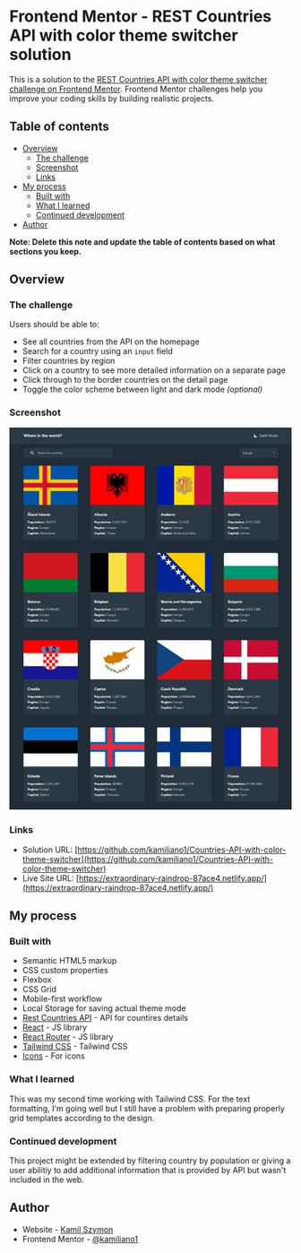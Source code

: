 # Frontend Mentor - REST Countries API with color theme switcher solution

This is a solution to the [REST Countries API with color theme switcher challenge on Frontend Mentor](https://www.frontendmentor.io/challenges/rest-countries-api-with-color-theme-switcher-5cacc469fec04111f7b848ca). Frontend Mentor challenges help you improve your coding skills by building realistic projects. 

## Table of contents

- [Overview](#overview)
  - [The challenge](#the-challenge)
  - [Screenshot](#screenshot)
  - [Links](#links)
- [My process](#my-process)
  - [Built with](#built-with)
  - [What I learned](#what-i-learned)
  - [Continued development](#continued-development)
- [Author](#author)

**Note: Delete this note and update the table of contents based on what sections you keep.**

## Overview

### The challenge

Users should be able to:

- See all countries from the API on the homepage
- Search for a country using an `input` field
- Filter countries by region
- Click on a country to see more detailed information on a separate page
- Click through to the border countries on the detail page
- Toggle the color scheme between light and dark mode *(optional)*

### Screenshot

![](./screenshot.png)

### Links

- Solution URL: [https://github.com/kamiliano1/Countries-API-with-color-theme-switcher](https://github.com/kamiliano1/Countries-API-with-color-theme-switcher)
- Live Site URL: [https://extraordinary-raindrop-87ace4.netlify.app/](https://extraordinary-raindrop-87ace4.netlify.app/)

## My process

### Built with

- Semantic HTML5 markup
- CSS custom properties
- Flexbox
- CSS Grid
- Mobile-first workflow
- Local Storage for saving actual theme mode
- [Rest Countries API](https://restcountries.com/) - API for countires details
- [React](https://reactjs.org/) - JS library
- [React Router](https://reactrouter.com/en/main) - JS library
- [Tailwind CSS](https://tailwindcss.com/) - Tailwind CSS
- [Icons](https://icones.js.org/) - For icons


### What I learned

This was my second time working with Tailwind CSS. For the text formatting, I'm going well but I still have a problem with preparing properly grid templates according to the design.

### Continued development

This project might be extended by filtering country by population or giving a user abilitiy to add additional information that is provided by API but wasn't included in the web.

## Author

- Website - [Kamil Szymon](https://github.com/kamiliano1)
- Frontend Mentor - [@kamiliano1](https://www.frontendmentor.io/profile/kamiliano1)

